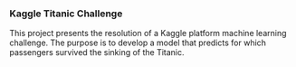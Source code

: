### Kaggle Titanic Challenge
This project presents the resolution of a Kaggle platform machine learning challenge. The purpose is to develop a model that predicts for which passengers survived the sinking of the Titanic.
